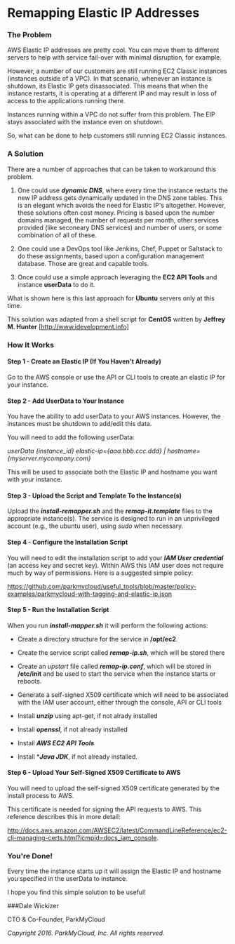 # Remapping Elastic IP Addresses

### The Problem

AWS Elastic IP addresses are pretty cool. You can move them to different servers to help with service fail-over with minimal disruption, for example.

However, a number of our customers are still running EC2 Classic instances (instances outside of a VPC).  In that scenario, whenever an instance is shutdown, its Elastic IP gets disassociated. This means that when the instance restarts, it is operating at a different IP and may result in loss of access to the applications running there.

Instances running within a VPC do not suffer from this problem. The EIP stays associated with the instance even on shutdown.

So, what can be done to help customers still running EC2 Classic instances.


### A Solution

There are a number of approaches that can be taken to workaround this problem.

1. One could use ***dynamic DNS***, where every time the instance restarts the new IP address gets dynamically updated in the DNS zone tables. This is an elegant which avoids the need for Elastic IP's altogether. However, these solutions often cost money. Pricing is based upon the number domains managed, the number of requests per month, other services provided (like seconeary DNS services) and number of users, or some combination of all of these.


2. One could use a DevOps tool like Jenkins, Chef, Puppet or Saltstack to do these assignments, based upon a configuration management database. Those are great and capable tools.


3. Once could use a simple approach leveraging the **EC2 API Tools** and instance **userData** to do it. 


What is shown here is this last approach for **Ubuntu** servers only at this time.


This solution was adapted from a shell script for **CentOS** written by **Jeffrey M. Hunter**  [http://www.idevelopment.info]


### How It Works


#### Step 1 - Create an Elastic IP (If You Haven't Already)

Go to the AWS console or use the API or CLI tools to create an elastic IP for your instance.


#### Step 2 - Add UserData to Your Instance

You have the ability to add userData to your AWS instances. However, the instances must be shutdown to add/edit this data.

You will need to add the following userData:

*userData {instance_id} elastic-ip={aaa.bbb.ccc.ddd} | hostname={myserver.mycompany.com}*

This will be used to associate both the Elastic IP and hostname you want with your instance.


#### Step 3 - Upload the Script and Template To the Instance(s)

Upload the ***install-remapper.sh*** and the ***remap-it.template*** files to the appropriate instance(s). The service is designed to run in an unprivileged account (e.g., the ubuntu user), using *sudo* when necessary.


#### Step 4 - Configure the Installation Script

You will need to edit the installation script to add your ***IAM User credential*** (an access key and secret key). Within AWS this IAM user does not require much by way of permissions.  Here is a suggested simple policy:

https://github.com/parkmycloud/useful_tools/blob/master/policy-examples/parkmycloud-with-tagging-and-elastic-ip.json


#### Step 5 - Run the Installation Script

When you run ***install-mapper.sh*** it will perform the following actions:

* Create a directory structure for the service in **/opt/ec2**.

* Create the service script called ***remap-ip.sh***, which will be stored there

* Create an *upstart* file called ***remap-ip.conf***, which will be stored in **/etc/init** and be used to start the service when the instance starts or reboots.

* Generate a self-signed X509 certificate which will need to be associated with the IAM user account, either through the console, API or CLI tools 

* Install ***unzip*** using apt-get, if not alrady installed

* Install ***openssl***, if not already installed

* Install ***AWS EC2 API Tools***

* Install ****Java JDK***, if not already installed.


#### Step 6 - Upload Your Self-Signed X509 Certificate to AWS

You will need to upload the self-signed X509 certificate generated by the install process to AWS.

This certificate is needed for signing the API requests to AWS.  This reference describes this in more detail:

http://docs.aws.amazon.com/AWSEC2/latest/CommandLineReference/ec2-cli-managing-certs.html?icmpid=docs_iam_console.


### You're Done!

Every time the instance starts up it will assign the Elastic IP and hostname you specified in the userData to instance.


I hope you find this simple solution to be useful!


###Dale Wickizer

CTO & Co-Founder, ParkMyCloud



*Copyright 2016. ParkMyCloud, Inc. All rights reserved.*